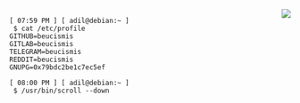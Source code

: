 <img src="https://i.gifer.com/origin/2b/2b047e4d200321cef2a506baa878f457_w200.webp" align="right">

```
[ 07:59 PM ] [ adil@debian:~ ]
 $ cat /etc/profile
GITHUB=beucismis
GITLAB=beucismis
TELEGRAM=beucismis
REDDIT=beucismis
GNUPG=0x79bdc2be1c7ec5ef

[ 08:00 PM ] [ adil@debian:~ ]
 $ /usr/bin/scroll --down
```
